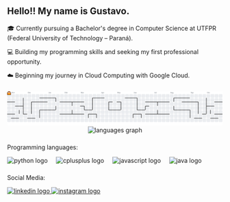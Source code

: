 ## Hello!! My name is Gustavo.
🎓 Currently pursuing a Bachelor's degree in Computer Science at UTFPR (Federal University of Technology – Paraná).

💻 Building my programming skills and seeking my first professional opportunity.

☁️ Beginning my journey in Cloud Computing with Google Cloud.

###

<picture>
  <source media="(prefers-color-scheme: dark)" srcset="https://raw.githubusercontent.com/gustavo-hac/gustavo-hac/output/pacman-contribution-graph-dark.svg">
  <source media="(prefers-color-scheme: light)" srcset="https://raw.githubusercontent.com/gustavo-hac/gustavo-hac/output/pacman-contribution-graph.svg">
  <img alt="pacman contribution graph" src="https://raw.githubusercontent.com/gustavo-hac/gustavo-hac/output/pacman-contribution-graph.svg">
</picture>

<div align="center">
<img src="https://github-readme-stats.vercel.app/api/top-langs?username=gustavo-hac&locale=en&hide_title=false&layout=compact&card_width=320&langs_count=5&theme=dark&hide_border=true&order=2" height="150" alt="languages graph"  />
</div>

###
<p align="left">Programming languages:</p>


<div align="left";>
  <img src="https://cdn.jsdelivr.net/gh/devicons/devicon/icons/python/python-original.svg" height="40" alt="python logo"  />
  <img width="12" />
  <img src="https://cdn.jsdelivr.net/gh/devicons/devicon/icons/cplusplus/cplusplus-plain.svg" height="40" alt="cplusplus logo"  />
  <img width="12" />
  <img src="https://cdn.jsdelivr.net/gh/devicons/devicon/icons/javascript/javascript-original.svg" height="40" alt="javascript logo"  />
  <img width="12" />
  <img src="https://cdn.jsdelivr.net/gh/devicons/devicon/icons/java/java-original-wordmark.svg" height="40" alt="java logo"  />
  
</div>



###
<p align="left">Social Media:</p>

<div align="left">
  <a href="https://www.linkedin.com/in/gustavo-h-a-costa/" target="_blank">
    <img src="https://img.shields.io/static/v1?message=LinkedIn&logo=linkedin&label=&color=0077B5&logoColor=white&labelColor=&style=flat" height="40" alt="linkedin logo"  />
  </a>
  <a href="https://www.instagram.com/gustavo_h.a.c" target="_blank">
    <img src="https://img.shields.io/static/v1?message=Instagram&logo=instagram&label=&color=E4405F&logoColor=white&labelColor=&style=flat" height="40" alt="instagram logo"  />
  </a>
</div>

###

